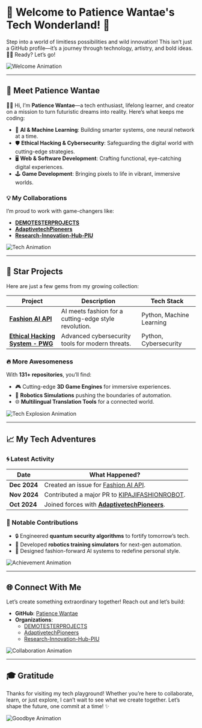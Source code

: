 # 🎢 Welcome to Patience Wantae's Tech Wonderland! 🌟

Step into a world of limitless possibilities and wild innovation! This isn’t just a GitHub profile—it’s a journey through technology, artistry, and bold ideas. 🚀✨ Ready? Let’s go!

![Welcome Animation](https://media.giphy.com/media/qgQUggAC3Pfv687qPC/giphy.gif)

---

## 🌟 Meet Patience Wantae

👩‍💻 Hi, I’m **Patience Wantae**—a tech enthusiast, lifelong learner, and creator on a mission to turn futuristic dreams into reality. Here’s what keeps me coding:

- 🤖 **AI & Machine Learning**: Building smarter systems, one neural network at a time.  
- 🛡️ **Ethical Hacking & Cybersecurity**: Safeguarding the digital world with cutting-edge strategies.  
- 🖥️ **Web & Software Development**: Crafting functional, eye-catching digital experiences.  
- 🕹️ **Game Development**: Bringing pixels to life in vibrant, immersive worlds.

### 💡 My Collaborations

I’m proud to work with game-changers like:

- **[DEMOTESTERPROJECTS](https://github.com/DEMOTESTERPROJECTS)**  
- **[AdaptivetechPioneers](https://github.com/AdaptivetechPioneers)**  
- **[Research-Innovation-Hub-PIU](https://github.com/Research-Innovation-Hub-PIU)**

![Tech Animation](https://media.giphy.com/media/26AHONQ79FdWZhAI0/giphy.gif)

---

## 🚀 Star Projects

Here are just a few gems from my growing collection:

| **Project** | **Description** | **Tech Stack** |
|-------------|-----------------|----------------|
| [**Fashion AI API**](https://github.com/Patiencewantae123/fashion_ai_api) | AI meets fashion for a cutting-edge style revolution. | Python, Machine Learning |
| [**Ethical Hacking System - PWG**](https://github.com/Patiencewantae123/Ethicalhackingsystem-PWG) | Advanced cybersecurity tools for modern threats. | Python, Cybersecurity |

### 🔥 More Awesomeness

With **131+ repositories**, you’ll find:

- 🎮 Cutting-edge **3D Game Engines** for immersive experiences.  
- 🤖 **Robotics Simulations** pushing the boundaries of automation.  
- 🌐 **Multilingual Translation Tools** for a connected world.

![Tech Explosion Animation](https://media.giphy.com/media/3o6ZsW2DHTks8ug7tq/giphy.gif)

---

## 📈 My Tech Adventures

### 🌀 Latest Activity

| **Date** | **What Happened?** |
|----------|-------------------|
| **Dec 2024** | Created an issue for [Fashion AI API](https://github.com/Patiencewantae123/fashion_ai_api). |
| **Nov 2024** | Contributed a major PR to [KIPAJIFASHIONROBOT](https://github.com/Research-Innovation-Hub-PIU/KIPAJIFASHIONROBOT). |
| **Oct 2024** | Joined forces with **[AdaptivetechPioneers](https://github.com/AdaptivetechPioneers)**. |

### 🌟 Notable Contributions

- 🔒 Engineered **quantum security algorithms** to fortify tomorrow’s tech.  
- 🤖 Developed **robotics training simulators** for next-gen automation.  
- 💃 Designed fashion-forward AI systems to redefine personal style.

![Achievement Animation](https://media.giphy.com/media/3oEjI6SIIHBdRxXI40/giphy.gif)

---

## 🌐 Connect With Me

Let’s create something extraordinary together! Reach out and let’s build:

- **GitHub**: [Patience Wantae](https://github.com/Patiencewantae123)  
- **Organizations**:  
  - [DEMOTESTERPROJECTS](https://github.com/DEMOTESTERPROJECTS)  
  - [AdaptivetechPioneers](https://github.com/AdaptivetechPioneers)  
  - [Research-Innovation-Hub-PIU](https://github.com/Research-Innovation-Hub-PIU)

![Collaboration Animation](https://media.giphy.com/media/3o6MbdT6HOZ5QXbW4k/giphy.gif)

---

## 🎓 Gratitude

Thanks for visiting my tech playground! Whether you’re here to collaborate, learn, or just explore, I can’t wait to see what we create together. Let’s shape the future, one commit at a time! ✨

![Goodbye Animation](https://media.giphy.com/media/26BRuo6sLetdllPAQ/giphy.gif)
